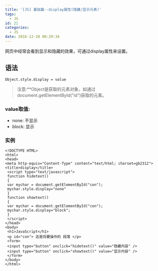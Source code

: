```yaml
---
title: '[JS] 基础篇--display属性(隐藏/显示元素)'
tags:
  - JS
id: 21
categories:
  - JS
date: 2016-12-28 00:29:34
---
```


网页中经常会看到显示和隐藏的效果，可通过display属性来设置。

## 语法

	Object.style.display = value

> 注意:**Object是获取的元素对象，如通过document.getElementById("id")获取的元素。

### value取值:
- none: 不显示
- block: 显示

### 实例
	
	<!DOCTYPE HTML>
	<html>
	<head>
	<meta http-equiv="Content-Type" content="text/html; charset=gb2312">
	<title>display</title>
	 <script type="text/javascript"> 
	 function hidetext() 
	 { 
	 var mychar = document.getElementById("con");
	 mychar.style.display="none"
	 } 
	 function showtext() 
	 { 
	 var mychar = document.getElementById("con");
	 mychar.style.display="block";
	 }
	 </script> 
	</head> 
	<body> 
	 <h1>JavaScript</h1> 
	 <p id="con"> 这是将要操作的 段落 </p> 
	 <form>
	 <input type="button" onclick="hidetext()" value="隐藏内容" /> 
	 <input type="button" onclick="showtext()" value="显示内容" /> 
	 </form>
	</body> 
	</html>